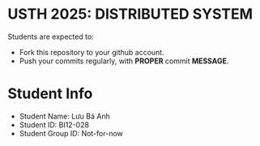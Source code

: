 USTH 2025: DISTRIBUTED SYSTEM
=====================================================

Students are expected to:
* Fork this repository to your github account.
* Push your commits regularly, with **PROPER** commit **MESSAGE**.


Student Info
=========================

* Student Name: Lưu Bá Anh
* Student ID: BI12-028
* Student Group ID: Not-for-now
